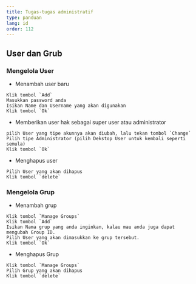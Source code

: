 ```yaml
---
title: Tugas-tugas administratif
type: panduan
lang: id
order: 112
---
```


## User dan Grub

### Mengelola User

-    Menambah user baru

    Klik tombol `Add`
    Masukkan password anda
    Isikan Name dan Username yang akan digunakan
    Klik tombol `Ok`

-    Memberikan user hak sebagai super user atau administrator

    pilih User yang tipe akunnya akan diubah, lalu tekan tombol `Change`
    Pilih tipe Administrator (pilih Dekstop User untuk kembali seperti semula)
    Klik tombol `Ok`

-    Menghapus user

    Pilih User yang akan dihapus
    Klik tombol `delete`

### Mengelola Grup

-    Menambah grup

    Klik tombol `Manage Groups`
    Klik tombol `Add`
    Isikan Nama grup yang anda inginkan, kalau mau anda juga dapat mengubah Group ID.
    Pilih User yang akan dimasukkan ke grup tersebut.
    Klik tombol `Ok`

-    Menghapus Grup

    Klik tombol `Manage Groups`
    Pilih Grup yang akan dihapus
    Klik tombol `delete`
